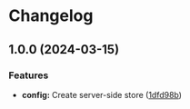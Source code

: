 # Changelog

## 1.0.0 (2024-03-15)


### Features

* **config:** Create server-side store ([1dfd98b](https://github.com/VueTorrent/vuetorrent-backend/commit/1dfd98b33eb002d9af432f70dcd578d5222867f8))
